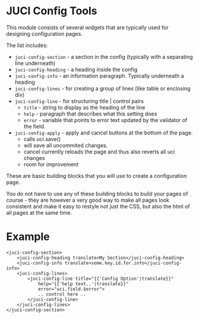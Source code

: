 JUCI Config Tools
=================

This module consists of several widgets that are typically used for designing
configuration pages. 

The list includes: 

* `juci-config-section` - a section in the config (typically with a separating line underneath) 
* `juci-config-heading` - a heading inside the config
* `juci-config-info` - an information paragraph. Typically underneath a heading
* `juci-config-lines` - for creating a group of lines (like table or enclosing div) 
* `juci-config-line` - for structuring title | control pairs 
	- `title` - string to display as the heading of the line
	- `help` - paragraph that describes what this setting does
	- `error` - variable that points to error text updated by the validator of the field. 
* `juci-config-apply` - apply and cancel buttons at the bottom of the page. 
	- calls $uci.$save()
	- will save all uncommited changes.
	- cancel currently reloads the page and thus also reverts all uci changes
	- room for improvement

These are basic building blocks that you will use to create a configuration
page. 

You do not have to use any of these building blocks to build your pages of
course - they are however a very good way to make all pages look consistent and
make it easy to restyle not just the CSS, but also the html of all pages at the
same time. 

Example 
=======

	<juci-config-section>
		<juci-config-heading translate>My Section</juci-config-heading>
		<juci-config-info translate>some.key.id.for.info</juci-config-info>
		<juci-config-lines>
			<juci-config-line title="{{'Config Option'|translate}}" 
				help="{{'help text..'|translate}}" 
				error="uci.field.$error">
				.. control here .. 
			</juci-config-line>
		</juci-config-lines>
	</juci-config-section>

